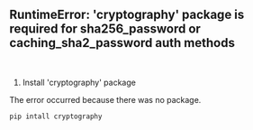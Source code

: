 ## RuntimeError: 'cryptography' package is required for sha256_password or caching_sha2_password auth methods

<br>


1. Install 'cryptography' package

The error occurred because there was no package.

```
pip intall cryptography
```


